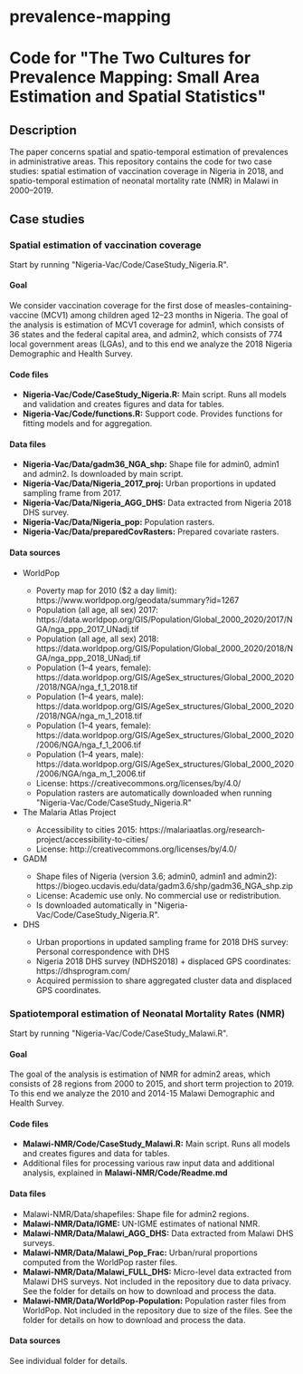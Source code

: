 # prevalence-mapping

<h1>Code for "The Two Cultures for Prevalence Mapping: Small Area Estimation and Spatial Statistics"</h1>

<h2> Description </h2>
The paper concerns spatial and spatio-temporal estimation of prevalences in administrative areas. This repository contains
the code for two case studies: spatial estimation of vaccination coverage in Nigeria in 2018, and spatio-temporal estimation of neonatal mortality rate (NMR) in Malawi in 2000&ndash;2019.

<h2> Case studies </h2>
<h3> Spatial estimation of vaccination coverage </h3>
Start by running "Nigeria-Vac/Code/CaseStudy_Nigeria.R".

<h4> Goal </h4>
We consider vaccination coverage for the first dose of measles-containing-vaccine (MCV1)
among children aged 12&ndash;23 months in Nigeria. The goal of the analysis is estimation of MCV1 coverage for
admin1, which consists of 36 states and the federal capital area, 
and admin2, which consists of 774 local government areas (LGAs), and to this end we
analyze the 2018 Nigeria Demographic and Health Survey.

<h4> Code files </h4>
<ul>
    <li> <b>Nigeria-Vac/Code/CaseStudy_Nigeria.R:</b> Main script. Runs all models and validation and creates figures and data for tables. </li>
    <li> <b>Nigeria-Vac/Code/functions.R:</b> Support code. Provides functions for fitting models and for aggregation. </li>
</ul>

<h4> Data files </h4>
<ul>
    <li> <b>Nigeria-Vac/Data/gadm36_NGA_shp:</b> Shape file for admin0, admin1 and admin2. Is downloaded by main script. </li>
    <li> <b>Nigeria-Vac/Data/Nigeria_2017_proj:</b> Urban proportions in updated sampling frame from 2017. </li>
    <li> <b>Nigeria-Vac/Data/Nigeria_AGG_DHS:</b> Data extracted from Nigeria 2018 DHS survey.</li>
    <li> <b>Nigeria-Vac/Data/Nigeria_pop:</b> Population rasters.</li>
    <li> <b>Nigeria-Vac/Data/preparedCovRasters:</b> Prepared covariate rasters.</li>
</ul>

<h4> Data sources </h4>
<ul>
    <li>WorldPop</li>
    <ul>
        <li> Poverty map for 2010 ($2 a day limit): https://www.worldpop.org/geodata/summary?id=1267</li>
        <li> Population (all age, all sex) 2017: https://data.worldpop.org/GIS/Population/Global_2000_2020/2017/NGA/nga_ppp_2017_UNadj.tif</li>
        <li> Population (all age, all sex) 2018: https://data.worldpop.org/GIS/Population/Global_2000_2020/2018/NGA/nga_ppp_2018_UNadj.tif</li>
        <li> Population (1&ndash;4 years, female): https://data.worldpop.org/GIS/AgeSex_structures/Global_2000_2020/2018/NGA/nga_f_1_2018.tif</li>
        <li> Population (1&ndash;4 years, male): https://data.worldpop.org/GIS/AgeSex_structures/Global_2000_2020/2018/NGA/nga_m_1_2018.tif</li>
        <li> Population (1&ndash;4 years, female): https://data.worldpop.org/GIS/AgeSex_structures/Global_2000_2020/2006/NGA/nga_f_1_2006.tif</li>
        <li> Population (1&ndash;4 years, male): https://data.worldpop.org/GIS/AgeSex_structures/Global_2000_2020/2006/NGA/nga_m_1_2006.tif</li>
        <li> License: https://creativecommons.org/licenses/by/4.0/</li>
        <li> Population rasters are automatically downloaded when running "Nigeria-Vac/Code/CaseStudy_Nigeria.R"</li>
    </ul>
    <li>The Malaria Atlas Project</li>
    <ul>
        <li> Accessibility to cities 2015: https://malariaatlas.org/research-project/accessibility-to-cities/</li>
        <li> License: http://creativecommons.org/licenses/by/4.0/ </li>
    </ul>
    <li>GADM</li>
    <ul>
        <li> Shape files of Nigeria (version 3.6; admin0, admin1 and admin2): https://biogeo.ucdavis.edu/data/gadm3.6/shp/gadm36_NGA_shp.zip</li>
        <li> License: Academic use only. No commercial use or redistribution.</li>
        <li> Is downloaded automatically in "Nigeria-Vac/Code/CaseStudy_Nigeria.R".</li>
    </ul>
    <li>DHS</li>
    <ul>
        <li> Urban proportions in updated sampling frame for 2018 DHS survey:  Personal correspondence with DHS</li>
        <li> Nigeria 2018 DHS survey (NDHS2018) + displaced GPS coordinates: https://dhsprogram.com/ </li>
        <li> Acquired permission to share aggregated cluster data and displaced GPS coordinates. </li>
    </ul>
</ul>

<h3> Spatiotemporal estimation of Neonatal Mortality Rates (NMR) </h3>
Start by running "Nigeria-Vac/Code/CaseStudy_Malawi.R".

<h4> Goal </h4>
The goal of the analysis is estimation of NMR for admin2 areas, which consists of 28 regions from  2000 to 2015, and short term projection to 2019. To this end we analyze the 2010 and 2014-15 Malawi Demographic and Health Survey.

<h4> Code files </h4>
<ul>
    <li> <b>Malawi-NMR/Code/CaseStudy_Malawi.R:</b> Main script. Runs all models and creates figures and data for tables. </li>
    <li> Additional files for processing various raw input data and additional analysis, explained in <b>Malawi-NMR/Code/Readme.md</b> </li>
</ul>

<h4> Data files </h4>
<ul>
    <li> Malawi-NMR/Data/shapefiles:</b> Shape file for admin2 regions.</li>
    <li> <b>Malawi-NMR/Data/IGME:</b> UN-IGME estimates of national NMR.</li>
    <li> <b>Malawi-NMR/Data/Malawi_AGG_DHS:</b> Data extracted from Malawi DHS surveys.</li>
    <li> <b>Malawi-NMR/Data/Malawi_Pop_Frac:</b> Urban/rural proportions computed from the WorldPop raster files. </li>
    <li> <b>Malawi-NMR/Data/Malawi_FULL_DHS:</b> Micro-level data extracted from Malawi DHS surveys. Not included in the repository due to data privacy. See the folder for details on how to download and process the data. </li>
    <li> <b>Malawi-NMR/Data/WorldPop-Population:</b> Population raster files from WorldPop. Not included in the repository due to size of the files. See the folder for details on how to download and process the data. </li>
</ul>

<h4> Data sources </h4>

See individual folder for details.
        

